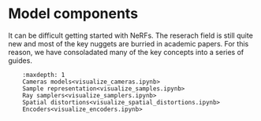 # Model components

It can be difficult getting started with NeRFs. The reserach field is still quite new and most of the key nuggets are burried in academic papers. For this reason, we have consoladated many of the key concepts into a series of guides.

```{toctree}
    :maxdepth: 1
    Cameras models<visualize_cameras.ipynb>
    Sample representation<visualize_samples.ipynb>
    Ray samplers<visualize_samplers.ipynb>
    Spatial distortions<visualize_spatial_distortions.ipynb>
    Encoders<visualize_encoders.ipynb>
```
